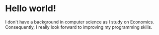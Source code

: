 # Hello world!
I don't have a background in computer science as I study on Economics. Consequently, I really look forward to improving my programming skills.
